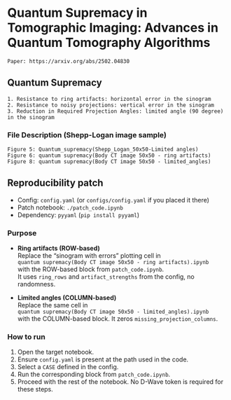 # Quantum Supremacy in Tomographic Imaging: Advances in Quantum Tomography Algorithms
```
Paper: https://arxiv.org/abs/2502.04830
```

## Quantum Supremacy
```
1. Resistance to ring artifacts: horizontal error in the sinogram
2. Resistance to noisy projections: vertical error in the sinogram
3. Reduction in Required Projection Angles: limited angle (90 degree) in the sinogram
```

### File Description (Shepp-Logan image sample)
```
Figure 5: Quantum_supremacy(Shepp_Logan_50x50-Limited angles)
Figure 6: quantum supremacy(Body CT image 50x50 - ring artifacts)
Figure 8: quantum supremacy(Body CT image 50x50 - limited_angles)
```

## Reproducibility patch
- Config: `config.yaml` (or `configs/config.yaml` if you placed it there)
- Patch notebook: `./patch_code.ipynb`
- Dependency: `pyyaml` (`pip install pyyaml`)

### Purpose
- **Ring artifacts (ROW-based)**  
  Replace the “sinogram with errors” plotting cell in  
  `quantum supremacy(Body CT image 50x50 - ring artifacts).ipynb`  
  with the ROW-based block from `patch_code.ipynb`.  
  It uses `ring_rows` and `artifact_strengths` from the config, no randomness.

- **Limited angles (COLUMN-based)**  
  Replace the same cell in  
  `quantum supremacy(Body CT image 50x50 - limited_angles).ipynb`  
  with the COLUMN-based block. It zeros `missing_projection_columns`.

### How to run
1. Open the target notebook.
2. Ensure `config.yaml` is present at the path used in the code.
3. Select a `CASE` defined in the config.
4. Run the corresponding block from `patch_code.ipynb`.
5. Proceed with the rest of the notebook. No D-Wave token is required for these steps.
